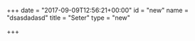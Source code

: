 +++
date = "2017-09-09T12:56:21+00:00"
id = "new"
name = "dsasdadasd"
title = "Seter"
type = "new"

+++
